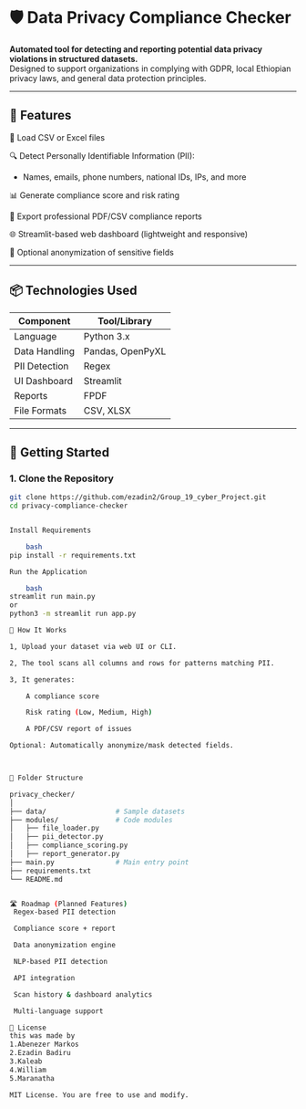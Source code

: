 # 🛡️ Data Privacy Compliance Checker

**Automated tool for detecting and reporting potential data privacy violations in structured datasets.**  
Designed to support organizations in complying with GDPR, local Ethiopian privacy laws, and general data protection principles.

---

## 🚀 Features

 📂 Load CSV or Excel files
 
 🔍 Detect Personally Identifiable Information (PII):
  - Names, emails, phone numbers, national IDs, IPs, and more
 
 📊 Generate compliance score and risk rating
 
 📝 Export professional PDF/CSV compliance reports
 
 🌐 Streamlit-based web dashboard (lightweight and responsive)
 
 🔐 Optional anonymization of sensitive fields

---

## 📦 Technologies Used

| Component      | Tool/Library           |
|----------------|------------------------|
| Language       | Python 3.x             |
| Data Handling  | Pandas, OpenPyXL       |
| PII Detection  | Regex                  |
| UI Dashboard   | Streamlit              |
| Reports        | FPDF                   |
| File Formats   | CSV, XLSX              |

---

## 🧪 Getting Started

### 1. Clone the Repository
```bash
git clone https://github.com/ezadin2/Group_19_cyber_Project.git
cd privacy-compliance-checker


Install Requirements

    bash
pip install -r requirements.txt

Run the Application

    bash
streamlit run main.py
or
python3 -m streamlit run app.py

🧠 How It Works

1, Upload your dataset via web UI or CLI.

2, The tool scans all columns and rows for patterns matching PII.

3, It generates:

    A compliance score

    Risk rating (Low, Medium, High)

    A PDF/CSV report of issues

Optional: Automatically anonymize/mask detected fields.



📁 Folder Structure

privacy_checker/
│
├── data/                 # Sample datasets
├── modules/              # Code modules
│   ├── file_loader.py
│   ├── pii_detector.py
│   ├── compliance_scoring.py
│   ├── report_generator.py
├── main.py               # Main entry point
├── requirements.txt
└── README.md


🛣️ Roadmap (Planned Features)
 Regex-based PII detection

 Compliance score + report

 Data anonymization engine

 NLP-based PII detection

 API integration

 Scan history & dashboard analytics

 Multi-language support

📃 License
this was made by
1.Abenezer Markos
2.Ezadin Badiru
3.Kaleab
4.William
5.Maranatha

MIT License. You are free to use and modify.







